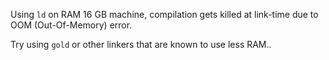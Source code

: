 Using `ld` on RAM 16 GB machine, compilation gets killed at link-time due to OOM (Out-Of-Memory) error.

Try using `gold` or other linkers that are known to use less RAM..
